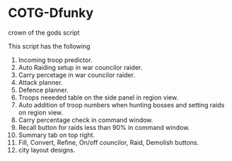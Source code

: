 # COTG-Dfunky
crown of the gods script

This script has the following
1) Incoming troop predictor.
2) Auto Raiding setup in war councilor raider.
3) Carry percetage in war councilor raider.
4) Attack planner.
5) Defence planner.
6) Troops neeeded table on the side panel in region view.
7) Auto addition of troop numbers when hunting bosses and setting raids on region view.
8) Carry percentage check in command window.
9) Recall button for raids less than 90% in command window.
10) Summary tab on top right.
11) Fill, Convert, Refine, On/off councilor, Raid, Demolish buttons.
12) city layout designs.
